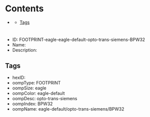 



Contents
========

* [](#)
	* [Tags](#tags)

# 

- ID: FOOTPRINT-eagle-eagle-default-opto-trans-siemens-BPW32
- Name: 
- Description: 

## Tags

- hexID: 
- oompType: FOOTPRINT
- oompSize: eagle
- oompColor: eagle-default
- oompDesc: opto-trans-siemens
- oompIndex: BPW32
- oompName: eagle-default/opto-trans-siemens/BPW32
